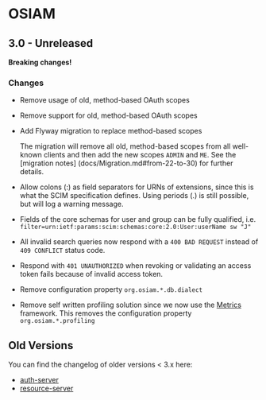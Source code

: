 # OSIAM

## 3.0 - Unreleased

**Breaking changes!**

### Changes

- Remove usage of old, method-based OAuth scopes
- Remove support for old, method-based OAuth scopes
- Add Flyway migration to replace method-based scopes

    The migration will remove all old, method-based scopes from all well-known
    clients and then add the new scopes `ADMIN` and `ME`. See the
    [migration notes] (docs/Migration.md#from-22-to-30) for further details.

- Allow colons (:) as field separators for URNs of extensions, since this is
  what the SCIM specification defines. Using periods (.) is still possible,
  but will log a warning message. 

- Fields of the core schemas for user and group can be fully qualified, i.e.
  `filter=urn:ietf:params:scim:schemas:core:2.0:User:userName sw "J"` 

- All invalid search queries now respond with a `400 BAD REQUEST` instead of
  `409 CONFLICT` status code.
- Respond with `401 UNAUTHORIZED` when revoking or validating an access token
  fails because of invalid access token.
- Remove configuration property `org.osiam.*.db.dialect`
- Remove self written profiling solution since we now use the [Metrics](https://github.com/dropwizard/metrics)
  framework. This removes the configuration property `org.osiam.*.profiling`

## Old Versions

You can find the changelog of older versions < 3.x here:

- [auth-server](https://github.com/osiam/auth-server/blob/master/CHANGELOG.md)
- [resource-server](https://github.com/osiam/resource-server/blob/master/CHANGELOG.md)

